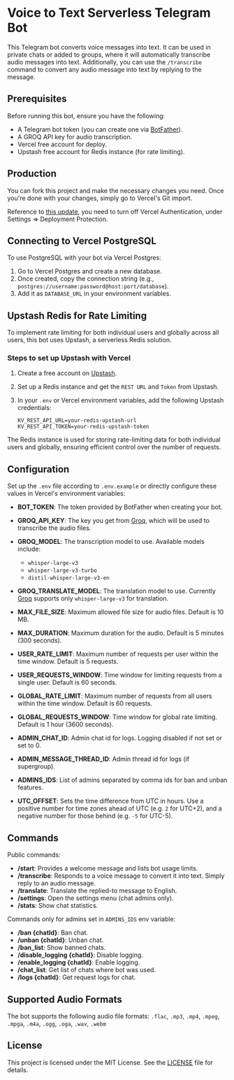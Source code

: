 # Voice to Text Serverless Telegram Bot

This Telegram bot converts voice messages into text. It can be used in private chats or added to groups, where it will automatically transcribe audio messages into text. Additionally, you can use the `/transcribe` command to convert any audio message into text by replying to the message.

## Prerequisites

Before running this bot, ensure you have the following:

- A Telegram bot token (you can create one via [BotFather](https://core.telegram.org/bots#botfather)).
- A GROQ API key for audio transcription.
- Vercel free account for deploy.
- Upstash free account for Redis instance (for rate limiting).

## Production

You can fork this project and make the necessary changes you need. Once you're done with your changes, simply go to Vercel's Git import.

Reference to [this update](https://vercel.com/docs/security/deployment-protection#migrating-to-standard-protection), you need to turn off Vercel Authentication, under Settings => Deployment Protection.

## Connecting to Vercel PostgreSQL

To use PostgreSQL with your bot via Vercel Postgres:

1. Go to Vercel Postgres and create a new database.
2. Once created, copy the connection string (e.g., `postgres://username:password@host:port/database`).
3. Add it as `DATABASE_URL` in your environment variables.

## Upstash Redis for Rate Limiting

To implement rate limiting for both individual users and globally across all users, this bot uses Upstash, a serverless Redis solution.

### Steps to set up Upstash with Vercel

1. Create a free account on [Upstash](https://upstash.com/).
2. Set up a Redis instance and get the `REST URL` and `Token` from Upstash.
3. In your `.env` or Vercel environment variables, add the following Upstash credentials:

   ```env
   KV_REST_API_URL=your-redis-upstash-url
   KV_REST_API_TOKEN=your-redis-upstash-token
   ```

The Redis instance is used for storing rate-limiting data for both individual users and globally, ensuring efficient control over the number of requests.

## Configuration

Set up the `.env` file according to `.env.example` or directly configure these values in Vercel's environment variables:

- **BOT_TOKEN**: The token provided by BotFather when creating your bot.
- **GROQ_API_KEY**: The key you get from [Groq](https://groq.com/), which will be used to transcribe the audio files.
- **GROQ_MODEL**: The transcription model to use. Available models include:

  - `whisper-large-v3`
  - `whisper-large-v3-turbo`
  - `distil-whisper-large-v3-en`

- **GROQ_TRANSLATE_MODEL**: The translation model to use. Currently [Groq](https://groq.com/) supports only `whisper-large-v3` for translation.
- **MAX_FILE_SIZE**: Maximum allowed file size for audio files. Default is 10 MB.
- **MAX_DURATION**: Maximum duration for the audio. Default is 5 minutes (300 seconds).
- **USER_RATE_LIMIT**: Maximum number of requests per user within the time window. Default is 5 requests.
- **USER_REQUESTS_WINDOW**: Time window for limiting requests from a single user. Default is 60 seconds.
- **GLOBAL_RATE_LIMIT**: Maximum number of requests from all users within the time window. Default is 60 requests.
- **GLOBAL_REQUESTS_WINDOW**: Time window for global rate limiting. Default is 1 hour (3600 seconds).
- **ADMIN_CHAT_ID**: Admin chat id for logs. Logging disabled if not set or set to 0.
- **ADMIN_MESSAGE_THREAD_ID**: Admin thread id for logs (if supergroup).
- **ADMINS_IDS**: List of admins separated by comma ids for ban and unban features.
- **UTC_OFFSET**: Sets the time difference from UTC in hours. Use a positive number for time zones ahead of UTC (e.g. `2` for UTC+2), and a negative number for those behind (e.g. `-5` for UTC-5).

## Commands

Public commands:

- **/start**: Provides a welcome message and lists bot usage limits.
- **/transcribe**: Responds to a voice message to convert it into text. Simply reply to an audio message.
- **/translate**: Translate the replied-to message to English.
- **/settings**: Open the settings menu (chat admins only).
- **/stats**: Show chat statistics.

Commands only for admins set in `ADMINS_IDS` env variable:

- **/ban {chatId}**: Ban chat.
- **/unban {chatId}**: Unban chat.
- **/ban_list**: Show banned chats.
- **/disable_logging {chatId}**: Disable logging.
- **/enable_logging {chatId}**: Enable logging.
- **/chat_list**: Get list of chats where bot was used.
- **/logs {chatId}**: Get request logs for chat.

## Supported Audio Formats

The bot supports the following audio file formats: `.flac`, `.mp3`, `.mp4`, `.mpeg`, `.mpga`, `.m4a`, `.ogg`, `.oga`, `.wav`, `.webm`

## License

This project is licensed under the MIT License. See the [LICENSE](LICENSE) file for details.
